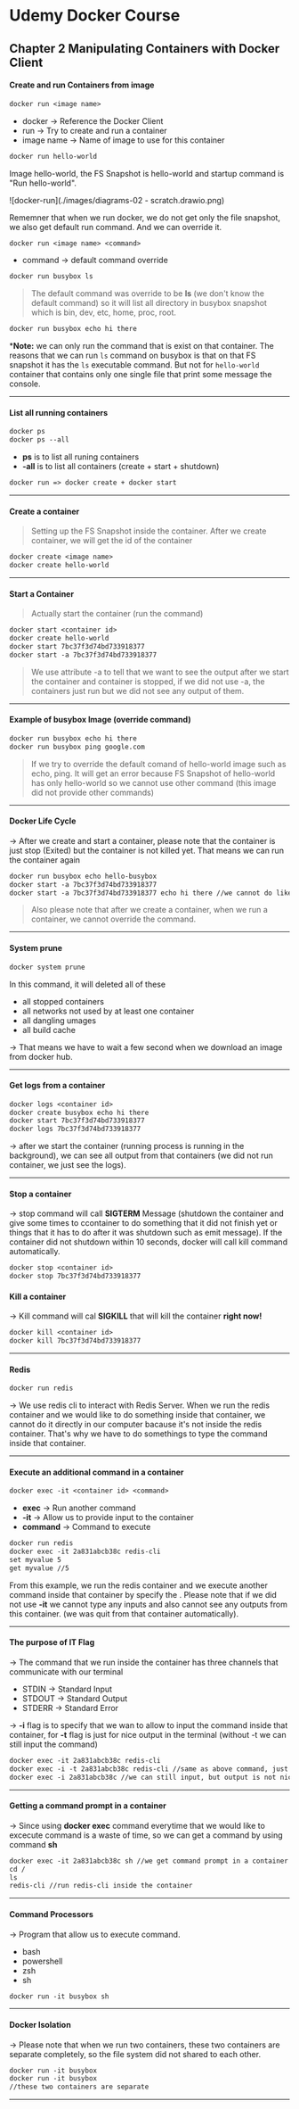 # Udemy Docker Course

## Chapter 2 Manipulating Containers with Docker Client

#### Create and run Containers from image

```dockerfile
docker run <image name>
```

- docker -> Reference the Docker Client
- run -> Try to create and run a container
- image name -> Name of image to use for this container

```dockerfile
docker run hello-world
```

Image hello-world, the FS Snapshot is hello-world and startup command is "Run hello-world".

![docker-run](./images/diagrams-02 - scratch.drawio.png)



Rememner that when we run docker, we do not get only the file snapshot, we also get default run command. And we can override it.

```dockerfile
docker run <image name> <command>
```

- command -> default command override

```dockerfile
docker run busybox ls
```

> The default command was override to be **ls** (we don't know the default command) so it will list all directory in busybox snapshot which is bin, dev, etc, home, proc, root.

```dockerfile
docker run busybox echo hi there
```



***Note:** we can only run the command that is exist on that container. The reasons that we can run `ls` command on busybox is that on that FS snapshot it has the `ls` executable command. But not for `hello-world` container that contains only one single file that print some message the console.

---

#### List all running containers

```dockerfile
docker ps
docker ps --all
```

- **ps** is to list all runing containers
- **-all** is to list all containers (create + start + shutdown)

```dockerfile
docker run => docker create + docker start
```

---

#### Create a container

> Setting up the FS Snapshot inside the container. After we create container, we will get the id of the container

```dockerfile
docker create <image name>
docker create hello-world
```

---

#### Start a Container

> Actually start the container (run the command)

```dockerfile
docker start <container id>
docker create hello-world
docker start 7bc37f3d74bd733918377
docker start -a 7bc37f3d74bd733918377
```

> We use attribute -a to tell that we want to see the output after we start the container and container is stopped, if we did not use -a, the containers just run but we did not see any output of them.

---

#### Example of busybox Image (override command)

```dockerfile
docker run busybox echo hi there
docker run busybox ping google.com
```

> If we try to override the default comand of hello-world image such as echo, ping. It will get an error because FS Snapshot of hello-world has only hello-world so we cannot use other command (this image did not provide other commands)

---

#### Docker Life Cycle

-> After we create and start a container, please note that the container is just stop (Exited) but the container is not killed yet. That means we can run the container again

```dockerfile
docker run busybox echo hello-busybox
docker start -a 7bc37f3d74bd733918377
docker start -a 7bc37f3d74bd733918377 echo hi there //we cannot do like this
```

> Also please note that after we create a container, when we run a container, we cannot override the command.

---

#### System prune

```dockerfile
docker system prune
```

In this command, it will deleted all of these

- all stopped containers
- all networks not used by at least one container
- all dangling umages
- all build cache

-> That means we have to wait a few second when we download an image from docker hub.

---

#### Get logs from a container

```dockerfile
docker logs <container id>
docker create busybox echo hi there
docker start 7bc37f3d74bd733918377
docker logs 7bc37f3d74bd733918377
```

-> after we start the container (running process is running in the background), we can see all output from that containers (we did not run container, we just see the logs).

---

#### Stop a container

-> stop command will call **SIGTERM** Message (shutdown the container and give some times to ccontainer to do something that it did not finish yet or things that it has to do after it was shutdown such as emit message). If the container did not shutdown within 10 seconds, docker will call kill command automatically.

```dockerfile
docker stop <container id>
docker stop 7bc37f3d74bd733918377
```

#### Kill a container

-> Kill command will cal **SIGKILL** that will kill the container **right now!**

```dockerfile
docker kill <container id>
docker kill 7bc37f3d74bd733918377
```

---

#### Redis

```dockerfile
docker run redis
```

-> We use redis cli to interact with Redis Server. When we run the redis container and we would like to do something inside that container, we cannot do it directly in our computer bacause it's not inside the redis container. That's why we have to do somethings to type the command inside that container.

---

#### Execute an additional command in a container

```dockerfile
docker exec -it <container id> <command>
```

- **exec** -> Run another command
- **-it** -> Allow us to provide input to the container
- **command** -> Command to execute

```dockerfile
docker run redis
docker exec -it 2a831abcb38c redis-cli
set myvalue 5
get myvalue //5
```

From this example, we run the redis container and we execute another command inside that container by specify the <container id>. Please note that if we did not use **-it** we cannot type any inputs and also cannot see any outputs from this container. (we was quit from that container automatically).

---

#### The purpose of IT Flag

-> The command that we run inside the container has three channels that communicate with our terminal

- STDIN -> Standard Input
- STDOUT -> Standard Output
- STDERR -> Standard Error

-> **-i** flag is to specify that we wan to allow to input the command inside that container, for **-t** flag is just for nice output in the terminal (without -t we can still input the command)

```dockerfile
docker exec -it 2a831abcb38c redis-cli
docker exec -i -t 2a831abcb38c redis-cli //same as above command, just seperate the flag
docker exec -i 2a831abcb38c //we can still input, but output is not nicely
```

---

#### Getting a command prompt in a container

-> Since using **docker exec** command everytime that we would like to excecute command is a waste of time, so we can get a command by using command **sh**

```dockerfile
docker exec -it 2a831abcb38c sh //we get command prompt in a container
cd /
ls
redis-cli //run redis-cli inside the container
```

---

#### Command Processors

-> Program that allow us to execute command.

- bash
- powershell
- zsh
- sh

```dockerfile
docker run -it busybox sh
```

---

#### Docker Isolation

-> Please note that when we run two containers, these two containers are separate completely, so the file system did not shared to each other.

```dockerfile
docker run -it busybox
docker run -it busybox
//these two containers are separate
```

---



